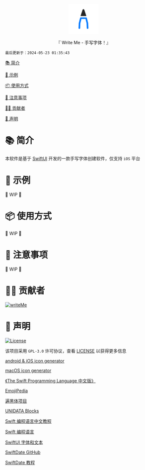 <div align="center">

  <img id="writeMe" width="96" alt="writeMe" src=".github/image/icon.svg">

  <p>『 Write Me - 手写字体！』</p>

</div>

`最后更新于：2024-05-23 01:35:43`

[📚 简介](#-简介)

[📸 示例](#-示例)

[📦 使用方式](#-使用方式)

[📌 注意事项](#-注意事项)

[🧑‍💻 贡献者](#-贡献者)

[🔦 声明](#-声明)

# 📚 简介

本软件是基于 [SwiftUI](https://developer.apple.com/swiftui/) 开发的一款手写字体创建软件，仅支持 `iOS` 平台

# 📸 示例

🚧 WIP 🚧

# 📦 使用方式

🚧 WIP 🚧

# 📌 注意事项

🚧 WIP 🚧

# 🧑‍💻 贡献者

<a href="https://github.com/Cierra-Runis/WriteMe/graphs/contributors">
  <img src="https://contrib.rocks/image?repo=Cierra-Runis/WriteMe" alt="writeMe"/>
</a>

# 🔦 声明

[![License](https://img.shields.io/github/license/Cierra-Runis/WriteMe)](https://github.com/Cierra-Runis/WriteMe/blob/master/LICENSE)

该项目采用 `GPL-3.0` 许可协议，查看 [LICENSE](https://github.com/Cierra-Runis/WriteMe/blob/main/LICENSE) 以获得更多信息

[android & iOS icon generator](https://www.appicon.co/)

[macOS icon generator](https://www.candyicons.com/free-tools/app-icon-assets-generator)

[《The Swift Programming Language 中文版》](https://gitbook.swiftgg.team/swift)

[EmojiPedia](https://emojipedia.org)

[遍黑体项目](https://github.com/Fitzgerald-Porthmouth-Koenigsegg/Plangothic-Project)

[UNIDATA Blocks](https://www.unicode.org/Public/UNIDATA/Blocks.txt)

[Swift 编程语言中文教程](https://swift.bootcss.com/)

[Swift 编程语言](https://www.cnswift.org/)

[SwiftUI 字体和文本](https://www.swiftyplace.com/blog/swiftui-font-and-texts)

[SwiftDate GitHub](https://github.com/malcommac/SwiftDate)

[SwiftDate 教程](https://www.hangge.com/blog/cache/detail_2222.html)
